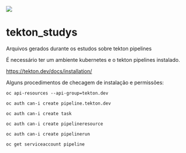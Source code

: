 <img src="https://cd.foundation/wp-content/uploads/sites/78/2020/11/tekton-stacked-color-400.png">

<h1>tekton_studys</h1>

Arquivos gerados durante os estudos sobre tekton pipelines

É necessário ter um ambiente kubernetes e o tekton pipelines instalado.

https://tekton.dev/docs/installation/    

Alguns procedimentos de checagem de instalação e permissões:

`oc api-resources --api-group=tekton.dev`

`oc auth can-i create pipeline.tekton.dev`

`oc auth can-i create task`

`oc auth can-i create pipelineresource`

`oc auth can-i create pipelinerun`

`oc get serviceaccount pipeline`
